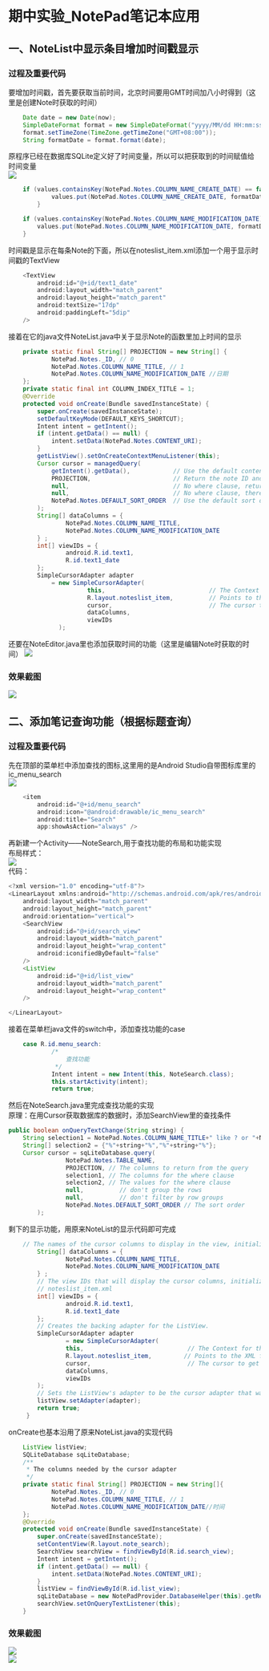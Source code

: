 # 期中实验_NotePad笔记本应用
## 一、NoteList中显示条目增加时间戳显示
### 过程及重要代码
要增加时间戳，首先要获取当前时间，北京时间要用GMT时间加八小时得到（这里是创建Note时获取的时间）<br>
```java
    Date date = new Date(now);
    SimpleDateFormat format = new SimpleDateFormat("yyyy/MM/dd HH:mm:ss");
    format.setTimeZone(TimeZone.getTimeZone("GMT+08:00"));
    String formatDate = format.format(date);
```
原程序已经在数据库SQLite定义好了时间变量，所以可以把获取到的时间赋值给时间变量<br>
![](https://github.com/ZHY-JOE/MyProject/blob/master/NotePad/4.png)<br>
```java
    if (values.containsKey(NotePad.Notes.COLUMN_NAME_CREATE_DATE) == false) {
            values.put(NotePad.Notes.COLUMN_NAME_CREATE_DATE, formatDate);
        }

    if (values.containsKey(NotePad.Notes.COLUMN_NAME_MODIFICATION_DATE) == false) {
        values.put(NotePad.Notes.COLUMN_NAME_MODIFICATION_DATE, formatDate);
    }
```
时间戳是显示在每条Note的下面，所以在noteslist_item.xml添加一个用于显示时间戳的TextView<br>
```java
    <TextView
        android:id="@+id/text1_date"
        android:layout_width="match_parent"
        android:layout_height="match_parent"
        android:textSize="17dp"
        android:paddingLeft="5dip"
    />
```
接着在它的java文件NoteList.java中关于显示Note的函数里加上时间的显示<br>
```java
    private static final String[] PROJECTION = new String[] {
            NotePad.Notes._ID, // 0
            NotePad.Notes.COLUMN_NAME_TITLE, // 1
            NotePad.Notes.COLUMN_NAME_MODIFICATION_DATE //日期
    };
    private static final int COLUMN_INDEX_TITLE = 1;
    @Override
    protected void onCreate(Bundle savedInstanceState) {
        super.onCreate(savedInstanceState);
        setDefaultKeyMode(DEFAULT_KEYS_SHORTCUT);
        Intent intent = getIntent();
        if (intent.getData() == null) {
            intent.setData(NotePad.Notes.CONTENT_URI);
        }
        getListView().setOnCreateContextMenuListener(this);
        Cursor cursor = managedQuery(
            getIntent().getData(),            // Use the default content URI for the provider.
            PROJECTION,                       // Return the note ID and title for each note.
            null,                             // No where clause, return all records.
            null,                             // No where clause, therefore no where column values.
            NotePad.Notes.DEFAULT_SORT_ORDER  // Use the default sort order.
        );
        String[] dataColumns = {
                NotePad.Notes.COLUMN_NAME_TITLE,
                NotePad.Notes.COLUMN_NAME_MODIFICATION_DATE
        } ;
        int[] viewIDs = {
                android.R.id.text1,
                R.id.text1_date
        };
        SimpleCursorAdapter adapter
            = new SimpleCursorAdapter(
                      this,                             // The Context for the ListView
                      R.layout.noteslist_item,          // Points to the XML for a list item
                      cursor,                           // The cursor to get items from
                      dataColumns,
                      viewIDs
              );
```
还要在NoteEditor.java里也添加获取时间的功能（这里是编辑Note时获取的时间）
![](https://github.com/ZHY-JOE/MyProject/blob/master/NotePad/5.png)<br>
### 效果截图
![](https://github.com/ZHY-JOE/MyProject/blob/master/NotePad/1.png)<br>
## 二、添加笔记查询功能（根据标题查询） 
### 过程及重要代码
先在顶部的菜单栏中添加查找的图标,这里用的是Android Studio自带图标库里的ic_menu_search<br>
![](https://github.com/ZHY-JOE/MyProject/blob/master/NotePad/6.png)<br>
```java
    <item
        android:id="@+id/menu_search"
        android:icon="@android:drawable/ic_menu_search"
        android:title="Search"
        app:showAsAction="always" />
```
再新建一个Activity——NoteSearch,用于查找功能的布局和功能实现<br>
布局样式：<br>
![](https://github.com/ZHY-JOE/MyProject/blob/master/NotePad/7.png)<br>
代码：
```java
<?xml version="1.0" encoding="utf-8"?>
<LinearLayout xmlns:android="http://schemas.android.com/apk/res/android"
    android:layout_width="match_parent"
    android:layout_height="match_parent"
    android:orientation="vertical">
    <SearchView
        android:id="@+id/search_view"
        android:layout_width="match_parent"
        android:layout_height="wrap_content"
        android:iconifiedByDefault="false"
    />
    <ListView
        android:id="@+id/list_view"
        android:layout_width="match_parent"
        android:layout_height="wrap_content"
    />

</LinearLayout>
```
接着在菜单栏java文件的switch中，添加查找功能的case
```java
    case R.id.menu_search:
            /*
                查找功能
             */
            Intent intent = new Intent(this, NoteSearch.class);
            this.startActivity(intent);
            return true;
```
然后在NoteSearch.java里完成查找功能的实现<br>
原理：在用Cursor获取数据库的数据时，添加SearchView里的查找条件<br>
```java
public boolean onQueryTextChange(String string) {
    String selection1 = NotePad.Notes.COLUMN_NAME_TITLE+" like ? or "+NotePad.Notes.COLUMN_NAME_NOTE+" like ?";
    String[] selection2 = {"%"+string+"%","%"+string+"%"};
    Cursor cursor = sqLiteDatabase.query(
                NotePad.Notes.TABLE_NAME,
                PROJECTION, // The columns to return from the query
                selection1, // The columns for the where clause
                selection2, // The values for the where clause
                null,          // don't group the rows
                null,          // don't filter by row groups
                NotePad.Notes.DEFAULT_SORT_ORDER // The sort order
        );
```
剩下的显示功能，用原来NoteList的显示代码即可完成<br>
```java
    // The names of the cursor columns to display in the view, initialized to the title column
        String[] dataColumns = {
                NotePad.Notes.COLUMN_NAME_TITLE,
                NotePad.Notes.COLUMN_NAME_MODIFICATION_DATE
        } ;
        // The view IDs that will display the cursor columns, initialized to the TextView in
        // noteslist_item.xml
        int[] viewIDs = {
                android.R.id.text1,
                R.id.text1_date
        };
        // Creates the backing adapter for the ListView.
        SimpleCursorAdapter adapter
                = new SimpleCursorAdapter(
                this,                             // The Context for the ListView
                R.layout.noteslist_item,         // Points to the XML for a list item
                cursor,                           // The cursor to get items from
                dataColumns,
                viewIDs
        );
        // Sets the ListView's adapter to be the cursor adapter that was just created.
        listView.setAdapter(adapter);
        return true;
     }
```
onCreate也基本沿用了原来NoteList.java的实现代码<br>
```java
    ListView listView;
    SQLiteDatabase sqLiteDatabase;
    /**
     * The columns needed by the cursor adapter
     */
    private static final String[] PROJECTION = new String[]{
            NotePad.Notes._ID, // 0
            NotePad.Notes.COLUMN_NAME_TITLE, // 1
            NotePad.Notes.COLUMN_NAME_MODIFICATION_DATE//时间
    };
    @Override
    protected void onCreate(Bundle savedInstanceState) {
        super.onCreate(savedInstanceState);
        setContentView(R.layout.note_search);
        SearchView searchView = findViewById(R.id.search_view);
        Intent intent = getIntent();
        if (intent.getData() == null) {
            intent.setData(NotePad.Notes.CONTENT_URI);
        }
        listView = findViewById(R.id.list_view);
        sqLiteDatabase = new NotePadProvider.DatabaseHelper(this).getReadableDatabase();
        searchView.setOnQueryTextListener(this);
    }
```
### 效果截图
![](https://github.com/ZHY-JOE/MyProject/blob/master/NotePad/2.png)<br>
![](https://github.com/ZHY-JOE/MyProject/blob/master/NotePad/3.png)<br>
